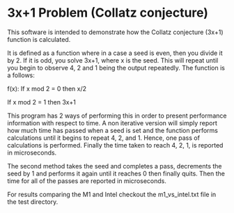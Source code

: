 # 3x+1 Problem (Collatz conjecture)

This software is intended to demonstrate how the Collatz conjecture
(3x+1) function is calculated.

It is defined as a function where in a case a seed is even, then
you divide it by 2.  If it is odd, you solve 3x+1, where x is the seed.
This will repeat until you begin to observe 4, 2 and 1 being the output
repeatedly.  The function is a follows:

f(x):
If x mod 2 = 0 then x/2

If x mod 2 = 1 then 3x+1
 
This program has 2 ways of performing this in order to present performance
information with respect to time.  A non iterative version will simply
report how much time has passed when a seed is set and the function 
performs calculations until it begins to repeat 4, 2, and 1.  Hence, one
pass of calculations is performed.  Finally the time taken to reach 4, 2, 1,
is reported in microseconds.

The second method takes the seed and completes a pass, decrements the seed
by 1 and performs it again until it reaches 0 then finally quits.  Then
the time for all of the passes are reported in microseconds.

For results comparing the M1 and Intel checkout the m1_vs_intel.txt file
in the test directory.
